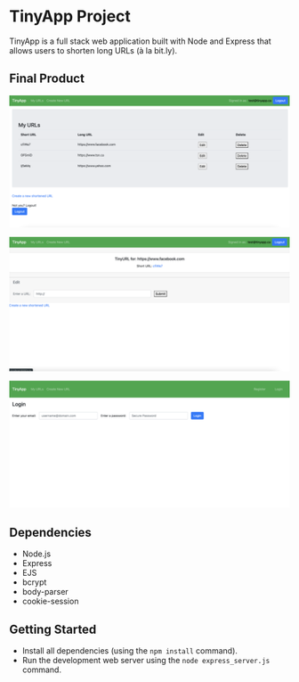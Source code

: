# TinyApp Project

TinyApp is a full stack web application built with Node and Express that allows users to shorten long URLs (à la bit.ly).

## Final Product

!["URLs Index Page"](https://github.com/alasam/tinyapp/blob/master/docs/urls-page.png)

!["Generated Short URL Page"](https://github.com/alasam/tinyapp/blob/master/docs/short-url-page.png)

!["Login Page"](https://github.com/alasam/tinyapp/blob/master/docs/login-page.png)

## Dependencies

- Node.js
- Express
- EJS
- bcrypt
- body-parser
- cookie-session

## Getting Started

- Install all dependencies (using the `npm install` command).
- Run the development web server using the `node express_server.js` command.